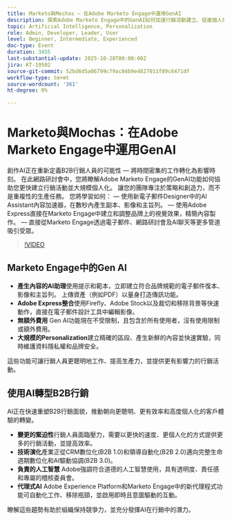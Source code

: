 ```yaml
---
title: Marketo與Mochas — 在Adobe Marketo Engage中運用GenAI
description: 探索Adobe Marketo Engage中的GenAI如何加速行銷活動建立、促進個人化，並讓團隊專注於策略和創造力。
topic: Artificial Intelligence, Personalization
role: Admin, Developer, Leader, User
level: Beginner, Intermediate, Experienced
doc-type: Event
duration: 3455
last-substantial-update: 2025-10-28T00:00:00Z
jira: KT-19502
source-git-commit: 52bd6d5a06799c79ac84b9e4827011f89c6471df
workflow-type: tm+mt
source-wordcount: '361'
ht-degree: 0%

---
```



# Marketo與Mochas：在Adobe Marketo Engage中運用GenAI

創作AI正在重新定義B2B行銷人員的可能性 — 將時間密集的工作轉化為影響時刻。 在此網路研討會中，您將瞭解Adobe Marketo Engage的GenAI功能如何協助您更快建立行銷活動並大規模個人化。 讓您的團隊專注於策略和創造力，而不是重複性的生產任務。 您將學習如何： — 使用新電子郵件Designer中的AI Assistant內容加速器，在數秒內產生副本、影像和主旨列。  — 使用Adobe Express直接在Marketo Engage中建立和調整品牌上的視覺效果，精簡內容製作。  — 直接從Marketo Engage透過電子郵件、網路研討會及AI聊天等更多管道吸引受眾。

>[!VIDEO](https://video.tv.adobe.com/v/3476273/?learn=on&enablevpops)

## Marketo Engage中的Gen AI

* **產生內容的AI助理**&#x200B;使用提示和範本，立即建立符合品牌規範的電子郵件復本、影像和主旨列。 上傳資產（例如PDF）以量身打造傳訊功能。
* **Adobe Express整合**&#x200B;使用Firefly、Adobe Stock以及裁切和移除背景等快速動作，直接在電子郵件設計工具中編輯影像。
* **無額外費用** Gen AI功能現在不受限制，且包含於所有使用者，沒有使用限制或額外費用。
* **大規模的Personalization**&#x200B;建立精確的區段、產生新鮮的內容並快速實驗，同時維護資料隱私權和品牌安全。

這些功能可讓行銷人員更聰明地工作、提高生產力，並提供更有影響力的行銷活動。

## 使用AI轉型B2B行銷

AI正在快速重塑B2B行銷面貌，推動朝向更聰明、更有效率和高度個人化的客戶體驗的轉變。

* **變更的緊迫性**&#x200B;行銷人員面臨壓力，需要以更快的速度、更個人化的方式提供更多的行銷活動，並提高效率。
* **技術演化**&#x200B;產業正從CRM數位化(B2B 1.0)和領導自動化(B2B 2.0)邁向完整生命週期數位化和AI驅動協調(B2B 3.0)。
* **負責的人工智慧** Adobe強調符合道德的人工智慧使用，具有透明度、責任感和專屬的稽核委員會。
* **代理式AI** Adobe Experience Platform和Marketo Engage中的新代理程式功能可自動化工作、移除瓶頸，並啟用即時且意圖驅動的互動。

瞭解這些趨勢有助於組織保持競爭力，並充分發揮AI在行銷中的潛力。


